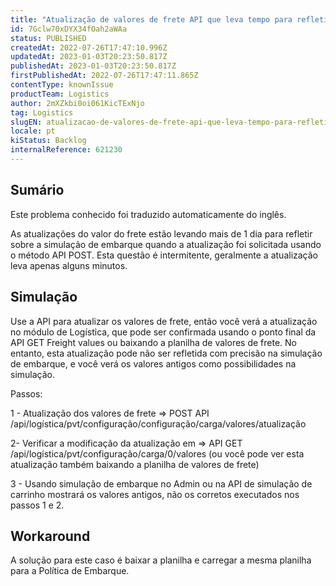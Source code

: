```yaml
---
title: "Atualização de valores de frete API que leva tempo para refletir sobre o módulo de simulação"
id: 7Gclw70xDYX34fOah2aWAa
status: PUBLISHED
createdAt: 2022-07-26T17:47:10.996Z
updatedAt: 2023-01-03T20:23:50.817Z
publishedAt: 2023-01-03T20:23:50.817Z
firstPublishedAt: 2022-07-26T17:47:11.865Z
contentType: knownIssue
productTeam: Logistics
author: 2mXZkbi0oi061KicTExNjo
tag: Logistics
slugEN: atualizacao-de-valores-de-frete-api-que-leva-tempo-para-refletir-sobre-o-modulo-de-simulacao
locale: pt
kiStatus: Backlog
internalReference: 621230
---
```


## Sumário

<div class="alert alert-info">
  <p>Este problema conhecido foi traduzido automaticamente do inglês.</p>
</div>


As atualizações do valor do frete estão levando mais de 1 dia para refletir sobre a simulação de embarque quando a atualização foi solicitada usando o método API POST. Esta questão é intermitente, geralmente a atualização leva apenas alguns minutos.



## Simulação


Use a API para atualizar os valores de frete, então você verá a atualização no módulo de Logística, que pode ser confirmada usando o ponto final da API GET Freight values ou baixando a planilha de valores de frete. No entanto, esta atualização pode não ser refletida com precisão na simulação de embarque, e você verá os valores antigos como possibilidades na simulação.

Passos:

1 - Atualização dos valores de frete => POST API /api/logística/pvt/configuração/configuração/carga/valores/atualização

2- Verificar a modificação da atualização em => API GET /api/logística/pvt/configuração/carga/0/valores (ou você pode ver esta atualização também baixando a planilha de valores de frete)

3 - Usando simulação de embarque no Admin ou na API de simulação de carrinho mostrará os valores antigos, não os corretos executados nos passos 1 e 2.



## Workaround


A solução para este caso é baixar a planilha e carregar a mesma planilha para a Política de Embarque.

